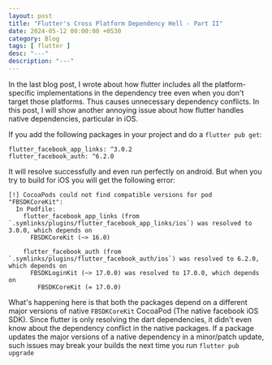 ```yaml
---
layout: post
title: "Flutter's Cross Platform Dependency Hell - Part II"
date: 2024-05-12 00:00:00 +0530
category: Blog
tags: [ flutter ]
desc: "---"
description: "---"
---
```


In the last blog post, I wrote about how flutter includes all the platform-specific implementations in the dependency
tree even when you don't target those platforms. Thus causes unnecessary dependency conflicts. In this post, I will show
another annoying issue about how flutter handles native dependencies, particular in iOS.

If you add the following packages in your project and do a `flutter pub get`:

```
flutter_facebook_app_links: ^3.0.2
flutter_facebook_auth: ^6.2.0
```

It will resolve successfully and even run perfectly on android. But when you try to build for iOS you will get the
following error:

```
[!] CocoaPods could not find compatible versions for pod "FBSDKCoreKit":
  In Podfile:
    flutter_facebook_app_links (from `.symlinks/plugins/flutter_facebook_app_links/ios`) was resolved to 3.0.0, which depends on
      FBSDKCoreKit (~> 16.0)

    flutter_facebook_auth (from `.symlinks/plugins/flutter_facebook_auth/ios`) was resolved to 6.2.0, which depends on
      FBSDKLoginKit (~> 17.0.0) was resolved to 17.0.0, which depends on
        FBSDKCoreKit (= 17.0.0)
```

What's happening here is that both the packages depend on a different major versions of native `FBSDKCoreKit`
CocoaPod (The native facebook iOS SDK). Since flutter is only resolving the dart dependencies, it didn't even know
about the dependency conflict in the native packages. If a package updates the major versions of a native dependency in
a minor/patch update, such issues may break your builds the next time you run `flutter pub upgrade`
